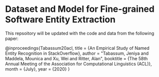 # Dataset and Model for Fine-grained Software Entity Extraction

This repsoitory will be updated with the code and data from the following paper:
   
@inproceedings{Tabassum20acl,
    title = {An Empirical Study of Named Entity Recognition in StackOverflow},
    author = "Tabassum, Jeniya and Maddela, Mounica and  Xu, Wei  and Ritter, Alan",
    booktitle = {The 58th Annual Meeting of the Association for Computational Linguistics (ACL)},
    month = {July},
    year = {2020}
}

